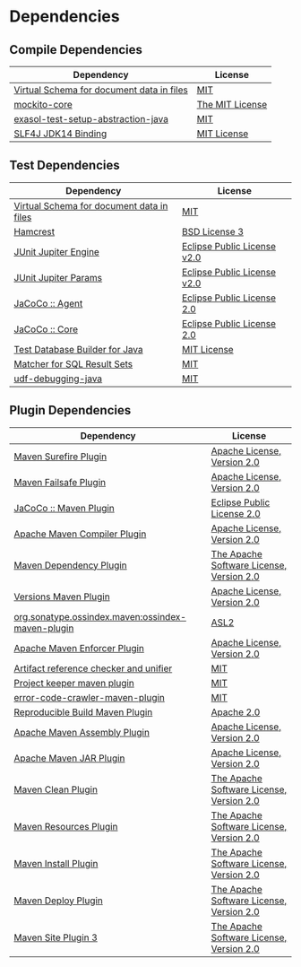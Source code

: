 <!-- @formatter:off -->
# Dependencies

## Compile Dependencies

| Dependency                                     | License              |
| ---------------------------------------------- | -------------------- |
| [Virtual Schema for document data in files][0] | [MIT][1]             |
| [mockito-core][2]                              | [The MIT License][3] |
| [exasol-test-setup-abstraction-java][4]        | [MIT][1]             |
| [SLF4J JDK14 Binding][6]                       | [MIT License][7]     |

## Test Dependencies

| Dependency                                     | License                           |
| ---------------------------------------------- | --------------------------------- |
| [Virtual Schema for document data in files][0] | [MIT][1]                          |
| [Hamcrest][10]                                 | [BSD License 3][11]               |
| [JUnit Jupiter Engine][12]                     | [Eclipse Public License v2.0][13] |
| [JUnit Jupiter Params][12]                     | [Eclipse Public License v2.0][13] |
| [JaCoCo :: Agent][16]                          | [Eclipse Public License 2.0][17]  |
| [JaCoCo :: Core][16]                           | [Eclipse Public License 2.0][17]  |
| [Test Database Builder for Java][20]           | [MIT License][21]                 |
| [Matcher for SQL Result Sets][22]              | [MIT][1]                          |
| [udf-debugging-java][24]                       | [MIT][1]                          |

## Plugin Dependencies

| Dependency                                              | License                                        |
| ------------------------------------------------------- | ---------------------------------------------- |
| [Maven Surefire Plugin][26]                             | [Apache License, Version 2.0][27]              |
| [Maven Failsafe Plugin][28]                             | [Apache License, Version 2.0][27]              |
| [JaCoCo :: Maven Plugin][30]                            | [Eclipse Public License 2.0][17]               |
| [Apache Maven Compiler Plugin][32]                      | [Apache License, Version 2.0][27]              |
| [Maven Dependency Plugin][34]                           | [The Apache Software License, Version 2.0][35] |
| [Versions Maven Plugin][36]                             | [Apache License, Version 2.0][27]              |
| [org.sonatype.ossindex.maven:ossindex-maven-plugin][38] | [ASL2][35]                                     |
| [Apache Maven Enforcer Plugin][40]                      | [Apache License, Version 2.0][27]              |
| [Artifact reference checker and unifier][42]            | [MIT][1]                                       |
| [Project keeper maven plugin][44]                       | [MIT][1]                                       |
| [error-code-crawler-maven-plugin][46]                   | [MIT][1]                                       |
| [Reproducible Build Maven Plugin][48]                   | [Apache 2.0][35]                               |
| [Apache Maven Assembly Plugin][50]                      | [Apache License, Version 2.0][27]              |
| [Apache Maven JAR Plugin][52]                           | [Apache License, Version 2.0][27]              |
| [Maven Clean Plugin][54]                                | [The Apache Software License, Version 2.0][35] |
| [Maven Resources Plugin][56]                            | [The Apache Software License, Version 2.0][35] |
| [Maven Install Plugin][58]                              | [The Apache Software License, Version 2.0][35] |
| [Maven Deploy Plugin][60]                               | [The Apache Software License, Version 2.0][35] |
| [Maven Site Plugin 3][62]                               | [The Apache Software License, Version 2.0][35] |

[16]: https://www.eclemma.org/jacoco/index.html
[44]: https://github.com/exasol/project-keeper-maven-plugin
[0]: https://github.com/exasol/virtual-schema-common-document-files
[20]: https://github.com/exasol/test-db-builder-java/
[35]: http://www.apache.org/licenses/LICENSE-2.0.txt
[26]: https://maven.apache.org/surefire/maven-surefire-plugin/
[54]: http://maven.apache.org/plugins/maven-clean-plugin/
[1]: https://opensource.org/licenses/MIT
[2]: https://github.com/mockito/mockito
[28]: https://maven.apache.org/surefire/maven-failsafe-plugin/
[34]: http://maven.apache.org/plugins/maven-dependency-plugin/
[36]: http://www.mojohaus.org/versions-maven-plugin/
[11]: http://opensource.org/licenses/BSD-3-Clause
[32]: https://maven.apache.org/plugins/maven-compiler-plugin/
[21]: https://github.com/exasol/test-db-builder-java/blob/main/LICENSE
[17]: https://www.eclipse.org/legal/epl-2.0/
[30]: https://www.jacoco.org/jacoco/trunk/doc/maven.html
[3]: https://github.com/mockito/mockito/blob/main/LICENSE
[22]: https://github.com/exasol/hamcrest-resultset-matcher
[48]: http://zlika.github.io/reproducible-build-maven-plugin
[7]: http://www.opensource.org/licenses/mit-license.php
[27]: https://www.apache.org/licenses/LICENSE-2.0.txt
[40]: https://maven.apache.org/enforcer/maven-enforcer-plugin/
[13]: https://www.eclipse.org/legal/epl-v20.html
[58]: http://maven.apache.org/plugins/maven-install-plugin/
[12]: https://junit.org/junit5/
[38]: https://sonatype.github.io/ossindex-maven/maven-plugin/
[24]: https://github.com/exasol/udf-debugging-java
[10]: http://hamcrest.org/JavaHamcrest/
[6]: http://www.slf4j.org
[60]: http://maven.apache.org/plugins/maven-deploy-plugin/
[62]: http://maven.apache.org/plugins/maven-site-plugin/
[56]: http://maven.apache.org/plugins/maven-resources-plugin/
[42]: https://github.com/exasol/artifact-reference-checker-maven-plugin
[46]: https://github.com/exasol/error-code-crawler-maven-plugin
[4]: https://github.com/exasol/exasol-test-setup-abstraction-java
[52]: https://maven.apache.org/plugins/maven-jar-plugin/
[50]: https://maven.apache.org/plugins/maven-assembly-plugin/
